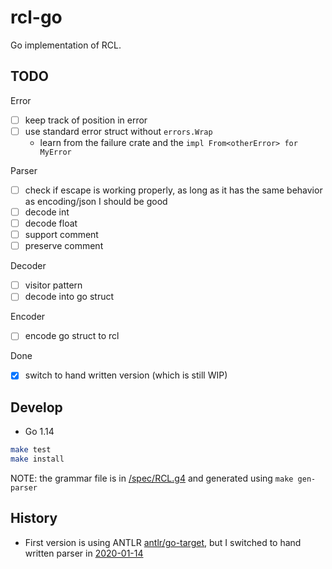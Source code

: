 # rcl-go

Go implementation of RCL.

## TODO

Error

- [ ] keep track of position in error
- [ ] use standard error struct without `errors.Wrap`
  - learn from the failure crate and the `impl From<otherError> for MyError`

Parser

- [ ] check if escape is working properly, as long as it has the same behavior as encoding/json I should be good
- [ ] decode int
- [ ] decode float
- [ ] support comment
- [ ] preserve comment

Decoder

- [ ] visitor pattern
- [ ] decode into go struct

Encoder

- [ ] encode go struct to rcl

Done

- [x] switch to hand written version (which is still WIP)

## Develop

- Go 1.14

````bash
make test
make install
````

NOTE: the grammar file is in [<project-root>/spec/RCL.g4](../../spec/RCL.g4) and generated using `make gen-parser`

## History

- First version is using ANTLR [antlr/go-target](https://github.com/antlr/antlr4/blob/master/doc/go-target.md), but I switched to hand written parser in [2020-01-14](https://github.com/reikalang/rcl/commit/5ff778993d4201cccbc6457e49c58fe63cec1c42)
